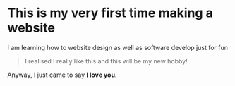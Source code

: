 # This is my very first time making a website

I am learning how to website design as well as software develop just for fun
> I realised I really like this and this will be my new hobby! 

Anyway, I just came to say **I love you.** 
